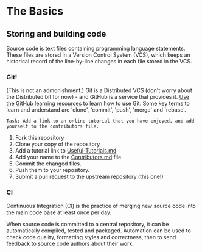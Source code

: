 # The Basics

## Storing and building code

Source code is text files containing programming language statements. These files are stored in a Version Control System (VCS), which keeps an historical record of the line-by-line changes in each file stored in the VCS.

### Git!

(This is not an admonishment.) Git is a Distributed VCS (don't worry about the Distributed bit for now) - and GitHub is a service that provides it. [Use the GitHub learning resources](https://try.github.io/) to learn how to use Git. Some key terms to learn and understand are 'clone', 'commit', 'push', 'merge' and 'rebase'.

    Task: Add a link to an online tutorial that you have enjoyed, and add yourself to the contributors file.		

1. Fork this repository
2. Clone your copy of the repository
3. Add a tutorial link to [Useful-Tutorials.md](./Useful-Tutorials.md)
4. Add your name to the [Contributors.md](./Contributors.md) file.
5. Commit the changed files.
6. Push them to your repository.
7. Submit a pull request to the upstream repository (this one!)



### CI

Continuous Integration (CI) is the practice of merging new source code into the main code base at least once per day.

When source code is committed to a central repository, it can be automatically compiled, tested and packaged. Automation can be used to check code quality, formatting styles and correctness, then to send feedback to source code authors about their work.
